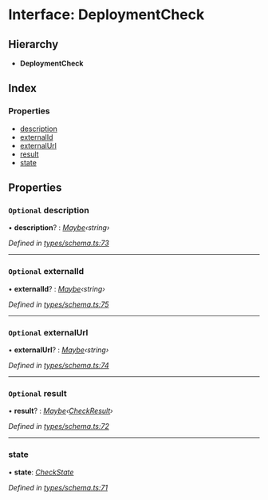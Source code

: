 
# Interface: DeploymentCheck

## Hierarchy

* **DeploymentCheck**

## Index

### Properties

* [description](_types_schema_.deploymentcheck.md#optional-description)
* [externalId](_types_schema_.deploymentcheck.md#optional-externalid)
* [externalUrl](_types_schema_.deploymentcheck.md#optional-externalurl)
* [result](_types_schema_.deploymentcheck.md#optional-result)
* [state](_types_schema_.deploymentcheck.md#state)

## Properties

### `Optional` description

• **description**? : *[Maybe](../modules/_types_schema_.md#maybe)‹string›*

*Defined in [types/schema.ts:73](https://github.com/bluecanvas/node-bluecanvas-sdk/blob/6e3a4c7/src/types/schema.ts#L73)*

___

### `Optional` externalId

• **externalId**? : *[Maybe](../modules/_types_schema_.md#maybe)‹string›*

*Defined in [types/schema.ts:75](https://github.com/bluecanvas/node-bluecanvas-sdk/blob/6e3a4c7/src/types/schema.ts#L75)*

___

### `Optional` externalUrl

• **externalUrl**? : *[Maybe](../modules/_types_schema_.md#maybe)‹string›*

*Defined in [types/schema.ts:74](https://github.com/bluecanvas/node-bluecanvas-sdk/blob/6e3a4c7/src/types/schema.ts#L74)*

___

### `Optional` result

• **result**? : *[Maybe](../modules/_types_schema_.md#maybe)‹[CheckResult](../enums/_types_schema_.checkresult.md)›*

*Defined in [types/schema.ts:72](https://github.com/bluecanvas/node-bluecanvas-sdk/blob/6e3a4c7/src/types/schema.ts#L72)*

___

###  state

• **state**: *[CheckState](../enums/_types_schema_.checkstate.md)*

*Defined in [types/schema.ts:71](https://github.com/bluecanvas/node-bluecanvas-sdk/blob/6e3a4c7/src/types/schema.ts#L71)*
